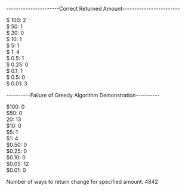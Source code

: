 
----------------------Correct Returned Amount------------------------

$ 100: 2    
$ 50: 1    
$ 20: 0    
$ 10: 1    
$ 5: 1    
$ 1: 4    
$ 0.5: 1    
$ 0.25: 0    
$ 0.1: 1    
$ 0.5: 0    
$ 0.01: 3    

----------Failure of Greedy Algorithm Demonstration----------

$100: 0    
$50:  0    
20: 13    
$10: 0   
$5: 1   
$1: 4   
$0.50: 0   
$0.25: 0   
$0.10: 0   
$0.05: 12   
$0.01: 0   

Number of ways to return change for specified amount: 4842
